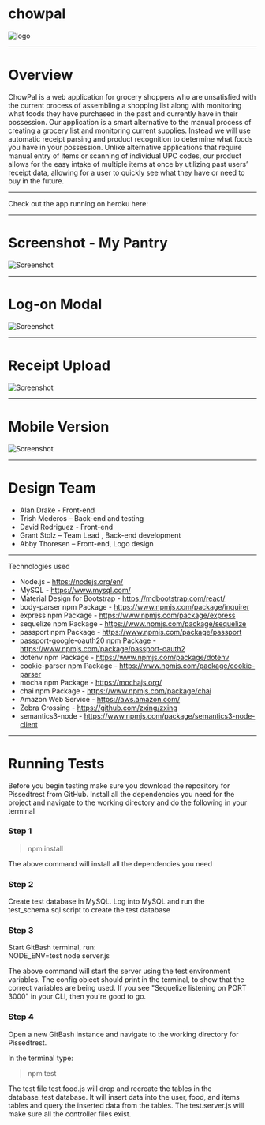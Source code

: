 # chowpal

![logo](https://github.com/grstoltz/chowpal/blob/master/client/public/logoReadMeUse.png)

---
# Overview

ChowPal is a web application for grocery shoppers who are unsatisfied with the current process of assembling a shopping list along with monitoring what foods they have purchased in the past and currently have in their possession. Our application is a smart alternative to the manual process of creating a grocery list and monitoring current supplies. Instead we will use automatic receipt parsing and product recognition to determine what foods you have in your possession. Unlike alternative applications that require manual entry of items or scanning of individual UPC codes, our product allows for the easy intake of multiple items at once by utilizing past users’ receipt data, allowing for a user to quickly see what they have or need to buy in the future.

---
Check out the app running on heroku here: 

---
# Screenshot - My Pantry
![Screenshot](https://github.com/grstoltz/chowpal/blob/master/client/public/mypantry.jpg)

---
# Log-on Modal 
![Screenshot](https://github.com/grstoltz/chowpal/blob/master/client/public/modal-login.jpg)

---
# Receipt Upload
![Screenshot](https://github.com/grstoltz/chowpal/blob/master/client/public/load-receipt.jpg)

---
# Mobile Version
![Screenshot](https://github.com/grstoltz/chowpal/blob/master/client/public/mobile.jpg)

---
# Design Team
- Alan Drake - Front-end
- Trish Mederos – Back-end and testing
- David Rodriguez - Front-end
- Grant Stolz – Team Lead , Back-end development
- Abby Thoresen – Front-end, Logo design


---
Technologies used
* Node.js - https://nodejs.org/en/
* MySQL - https://www.mysql.com/
* Material Design for Bootstrap - https://mdbootstrap.com/react/
* body-parser npm Package - https://www.npmjs.com/package/inquirer
* express npm Package - https://www.npmjs.com/package/express
* sequelize npm Package - https://www.npmjs.com/package/sequelize
* passport npm Package - https://www.npmjs.com/package/passport
* passport-google-oauth20 npm Package - https://www.npmjs.com/package/passport-oauth2
* dotenv npm Package - https://www.npmjs.com/package/dotenv
* cookie-parser npm Package - https://www.npmjs.com/package/cookie-parser
* mocha npm Package - https://mochajs.org/
* chai npm Package - https://www.npmjs.com/package/chai
* Amazon Web Service - https://aws.amazon.com/
* Zebra Crossing - https://github.com/zxing/zxing
* semantics3-node - https://www.npmjs.com/package/semantics3-node-client


---
# Running Tests
Before you begin testing make sure you download the repository for Pissedtrest from GitHub. 
Install all the dependencies you need for the project and navigate to the working directory and do the following in your terminal

### Step 1
> npm install

The above command will install all the dependencies you need

### Step 2
Create test database in MySQL. Log into MySQL and run the test_schema.sql script to create the test database 

### Step 3
Start GitBash terminal, run:  
NODE_ENV=test node server.js

The above command will start the server using the test environment variables. The config object should print in the terminal, to show that the correct variables are being used. If you see "Sequelize listening on PORT 3000" in your CLI, then you're good to go.

### Step 4
Open a new GitBash instance and navigate to the working directory for Pissedtrest.

In the terminal type:
> npm test

The test file test.food.js will drop and recreate the tables in the database_test database. It will insert data into the user, food, and items tables and query the inserted data from the tables. The test.server.js will make sure all the controller files exist.

